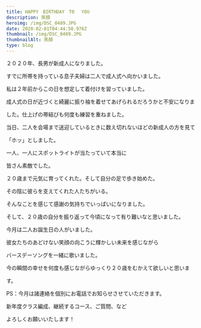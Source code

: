 ```yaml
---
title: HAPPY　BIRTHDAY　TO 　YOU
description: 笑顔
heroimg: /img/DSC_0489.JPG
date: 2020-02-01T04:44:50.976Z
thumbnail: /img/DSC_0489.JPG
thumbnailAlt: 笑顔
type: blog
---
```

２０２０年、長男が新成人になりました。

すでに所帯を持っている息子夫婦は二人で成人式へ向かいました。

私は２年前からこの日を想定して着付けを習っていました。

成人式の日が近づくと綺麗に振り袖を着せてあげられるだろうかと不安になりま

した。仕上げの帯結びも何度も練習を重ねました。

当日、二人を会場まで送迎しているときに数え切れないほどの新成人の方を見て

「ホッ」としました。

一人、一人にスポットライトが当たっていて本当に

皆さん素敵でした。

２０歳まで元気に育ってくれた。そして自分の足で歩き始めた。

その陰に彼らを支えてくれた人たちがいる。

そんなことを感じて感謝の気持ちでいっぱいになりました。

そして、２０歳の自分を振り返って今頃になって有り難いなと思いました。

今月は二人お誕生日の人がいました。

彼女たちのあどけない笑顔の向こうに輝かしい未来を感じながら

バースデーソングを一緒に歌いました。

今の瞬間の幸せを何度も感じながらゆっくり２０歳をむかえて欲しいと思いま

す。

PS：今月は諸連絡を個別にお電話でお知らせさせていただきます。

新年度クラス編成、継続するコース、ご質問、など

よろしくお願いいたします！
